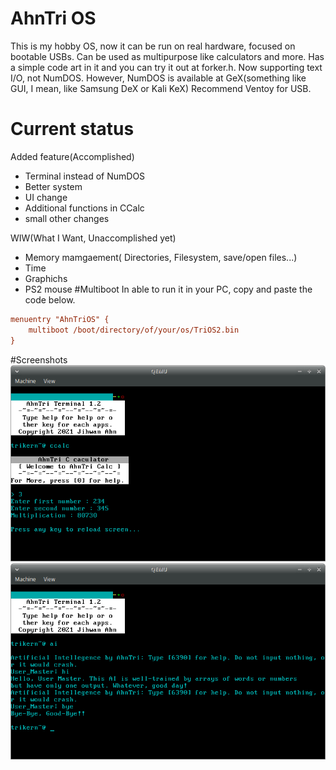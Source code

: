 # AhnTri OS
This is my hobby OS, now it can be run on real hardware, focused on bootable USBs.
Can be used as multipurpose like calculators and more. 
Has a simple code art in it and you can try it out at forker.h.
Now supporting text I/O, not NumDOS.
However, NumDOS is available at GeX(something like GUI, I mean, like Samsung DeX or Kali KeX)
Recommend Ventoy for USB.
# Current status
Added feature(Accomplished)
- Terminal instead of NumDOS
- Better system
- UI change
- Additional functions in CCalc
- small other changes

WIW(What I Want, Unaccomplished yet)
- Memory mamgaement( Directories, Filesystem, save/open files...)
- Time
- Graphichs
- PS2 mouse
#Multiboot
In able to run it in your PC, copy and paste the code below.
```INI
menuentry "AhnTriOS" {
	multiboot /boot/directory/of/your/os/TriOS2.bin
}
```
#Screenshots
![Screenshot of 1.2.3](sshot.png)
![Screenshot of 1.2.3](sshot2.png)
